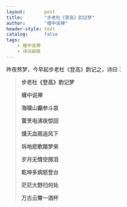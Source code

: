 ```yaml
---
layout:       post
title:        "步老杜《登高》韵记梦"
author:       "缠中说禅"
header-style: text
catalog:      false
tags:
    - 缠中说禅
    - 诗词曲赋
---
```


昨夜熬梦，今早起步老杜《登高》韵记之，诗曰：



> **步老杜《登高》韵记梦**
>
> 
>
> **缠中说禅**
>
> 
>
> **海啸山癫参斗哀**
>
> **雷烹电沸夜惊回**
>
> **熯天血雨追风下**
>
> **坼地悲歌踏梦来**
>
> **岁月无情空掷泪**
>
> **乾坤多病怒登台**
>
> **茫茫大野归何处**
>
> **万古云霄一酒杯**
